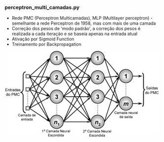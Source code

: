 ### perceptron_multi_camadas.py
* Rede PMC (Perceptron Multicamadas), MLP (Multilayer perceptron) - semelhante a rede Perceptron de 1958, mas com mais de uma camada
* Correção dos pesos de 'modo padrão', a correção dos pesos é realizada a cada iteração e se baseia apenas na entrada atual
* Ativação por Sigmoid Function
* Treinamento por Backpropagation

<img src='PMC_MLP.png'>
